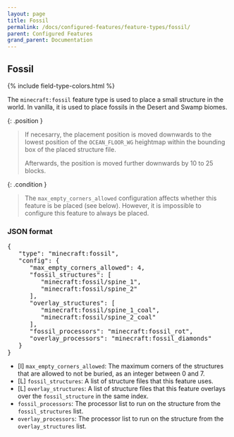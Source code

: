 ```yaml
---
layout: page
title: Fossil
permalink: /docs/configured-features/feature-types/fossil/
parent: Configured Features
grand_parent: Documentation
---
```


## Fossil

<head>
    {% include field-type-colors.html %}
</head>

The `minecraft:fossil` feature type is used to place a small structure in the world. In vanilla, it is used to place fossils in the Desert and Swamp biomes.

{: .position }
> If necesarry, the placement position is moved downwards to the lowest position of the `OCEAN_FLOOR_WG` heightmap within the bounding box of the placed structure file.
>
> Afterwards, the position is moved further downwards by 10 to 25 blocks.


{: .condition }
> The `max_empty_corners_allowed` configuration affects whether this feature is be placed (see below). However, it is impossible to configure this feature to always be placed.



### JSON format

<pre>
{
   "type": "minecraft:fossil",
   "config": {
      "max_empty_corners_allowed": 4,
      "fossil_structures": [
         "minecraft:fossil/spine_1",
         "minecraft:fossil/spine_2"
      ],
      "overlay_structures": [
         "minecraft:fossil/spine_1_coal",
         "minecraft:fossil/spine_2_coal"
      ],
      "fossil_processors": "minecraft:fossil_rot",
      "overlay_processors": "minecraft:fossil_diamonds"
   }
}
</pre>

* <span int>[I]</span> `max_empty_corners_allowed`: The maximum corners of the structures that are allowed to not be buried, as an integer between 0 and 7.
* <span list>[L]</span> `fossil_structures`: A list of structure files that this feature uses.
* <span list>[L]</span> `overlay_structures`: A list of structure files that this feature overlays over the `fossil_structure` in the same index.
* `fossil_processors`: The processor list to run on the structure from the `fossil_structures` list.
* `overlay_processors`: The processor list to run on the structure from the `overlay_structures` list.